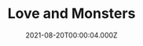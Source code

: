 ---
title: "Love and Monsters"
year: 2020
date: 2021-08-20T00:00:04.000Z
permalink: /almanac/movies/2021-08-20-love-and-monsters/index.html
link: https://letterboxd.com/rknightuk/film/love-and-monsters/1/
rating: 3
tmdbid: 590223
---